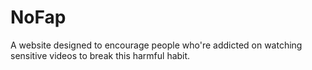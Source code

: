 # NoFap
A website designed to encourage people who're addicted on watching sensitive videos to break this harmful habit. 
